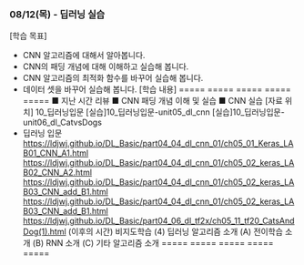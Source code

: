 ### 08/12(목) - 딥러닝 실습
[학습 목표]
- CNN 알고리즘에 대해서 알아봅니다.
- CNN의 패딩 개념에 대해 이해하고 실습해 봅니다.
- CNN 알고리즘의 최적화 함수를 바꾸어 실습해 봅니다.
- 데이터 셋을 바꾸어 실습해 봅니다.
[학습 내용]
===== ===== ===== ===== =====
■ 지난 시간 리뷰
■ CNN 패딩 개념 이해 및 실습
■ CNN 실습
[자료 위치]
10_딥러닝입문
[실습]10_딥러닝입문-unit05_dl_cnn
[실습]10_딥러닝입문-unit06_dl_CatvsDogs
- 딥러닝 입문
https://ldjwj.github.io/DL_Basic/part04_04_dl_cnn_01/ch05_01_Keras_LAB01_CNN_A1.html
https://ldjwj.github.io/DL_Basic/part04_04_dl_cnn_01/ch05_02_keras_LAB02_CNN_A2.html
https://ldjwj.github.io/DL_Basic/part04_04_dl_cnn_01/ch05_02_keras_LAB03_CNN_add_B1.html
https://ldjwj.github.io/DL_Basic/part04_04_dl_cnn_01/ch05_02_keras_LAB03_CNN_add_B1.html
https://ldjwj.github.io/DL_Basic/part04_06_dl_tf2x/ch05_11_tf20_CatsAndDog(1).html
(이후의 시간) 비지도학습
(4) 딥러닝 알고리즘 소개
   (A) 전이학습 소개
   (B) RNN 소개
   (C) 기타 알고리즘 소개
===== ===== ===== ===== =====